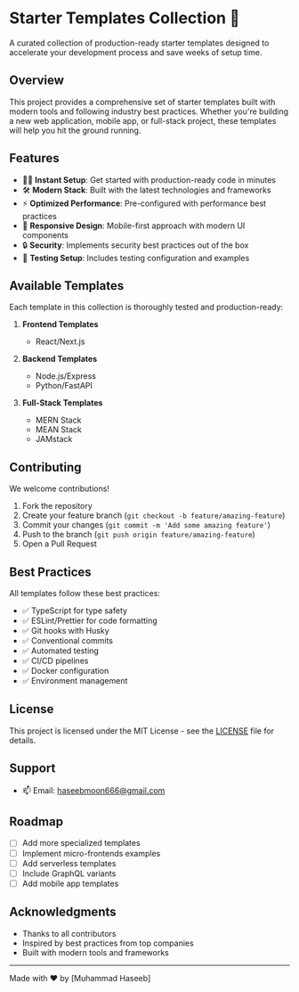 # Starter Templates Collection 🚀

A curated collection of production-ready starter templates designed to accelerate your development process and save weeks of setup time.

## Overview

This project provides a comprehensive set of starter templates built with modern tools and following industry best practices. Whether you're building a new web application, mobile app, or full-stack project, these templates will help you hit the ground running.

## Features

- 🏃‍♂️ **Instant Setup**: Get started with production-ready code in minutes
- 🛠️ **Modern Stack**: Built with the latest technologies and frameworks
- ⚡ **Optimized Performance**: Pre-configured with performance best practices
- 📱 **Responsive Design**: Mobile-first approach with modern UI components
- 🔒 **Security**: Implements security best practices out of the box
- 🧪 **Testing Setup**: Includes testing configuration and examples

## Available Templates

Each template in this collection is thoroughly tested and production-ready:

1. **Frontend Templates**
   - React/Next.js
   
2. **Backend Templates**
   - Node.js/Express
   - Python/FastAPI

3. **Full-Stack Templates**
   - MERN Stack
   - MEAN Stack
   - JAMstack

## Contributing

We welcome contributions! 

1. Fork the repository
2. Create your feature branch (`git checkout -b feature/amazing-feature`)
3. Commit your changes (`git commit -m 'Add some amazing feature'`)
4. Push to the branch (`git push origin feature/amazing-feature`)
5. Open a Pull Request

## Best Practices

All templates follow these best practices:

- ✅ TypeScript for type safety
- ✅ ESLint/Prettier for code formatting
- ✅ Git hooks with Husky
- ✅ Conventional commits
- ✅ Automated testing
- ✅ CI/CD pipelines
- ✅ Docker configuration
- ✅ Environment management

## License

This project is licensed under the MIT License - see the [LICENSE](LICENSE) file for details.

## Support

- 📫 Email: haseebmoon666@gmail.com

## Roadmap

- [ ] Add more specialized templates
- [ ] Implement micro-frontends examples
- [ ] Add serverless templates
- [ ] Include GraphQL variants
- [ ] Add mobile app templates

## Acknowledgments

- Thanks to all contributors
- Inspired by best practices from top companies
- Built with modern tools and frameworks

---

Made with ❤️ by [Muhammad Haseeb]
